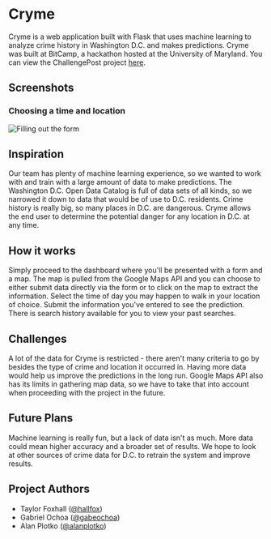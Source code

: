 # Cryme

Cryme is a web application built with Flask that uses machine learning to analyze crime history in Washington D.C. and makes predictions. Cryme was built at BitCamp, a hackathon hosted at the University of Maryland. You can view the ChallengePost project [here](http://challengepost.com/software/cryme-3gv4).

## Screenshots

### Choosing a time and location

![Filling out the form](https://s3.amazonaws.com/fvd-data/notes/166489/1433615028-e78rWH/screen.png)

## Inspiration

Our team has plenty of machine learning experience, so we wanted to work with and train with a large amount of data to make predictions. The Washington D.C. Open Data Catalog is full of data sets of all kinds, so we narrowed it down to data that would be of use to D.C. residents. Crime history is really big, so many places in D.C. are dangerous. Cryme allows the end user to determine the potential danger for any location in D.C. at any time.

## How it works

Simply proceed to the dashboard where you'll be presented with a form and a map. The map is pulled from the Google Maps API and you can choose to either submit data directly via the form or to click on the map to extract the information. Select the time of day you may happen to walk in your location of choice. Submit the information you've entered to see the prediction. There is search history available for you to view your past searches.

## Challenges

A lot of the data for Cryme is restricted - there aren't many criteria to go by besides the type of crime and location it occurred in. Having more data would help us improve the predictions in the long run. Google Maps API also has its limits in gathering map data, so we have to take that into account when proceeding with the project in the future.

## Future Plans

Machine learning is really fun, but a lack of data isn't as much. More data could mean higher accuracy and a broader set of results. We hope to look at other sources of crime data for D.C. to retrain the system and improve results.

## Project Authors

- Taylor Foxhall ([@hallfox](https://github.com/hallfox))
- Gabriel Ochoa ([@gabeochoa](https://github.com/gabeochoa))
- Alan Plotko ([@alanplotko](https://github.com/alanplotko))
